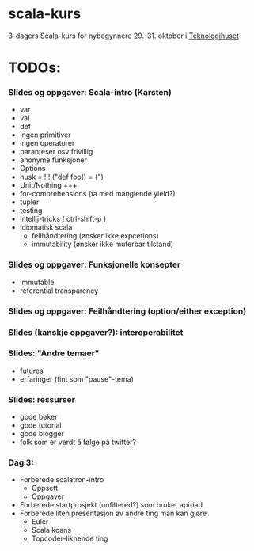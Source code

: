 scala-kurs
==========

3-dagers Scala-kurs for nybegynnere 29.-31. oktober i [Teknologihuset](http://www.teknologihuset.no "Teknologihuset")

# TODOs:

### Slides og oppgaver: Scala-intro (Karsten)
- var
- val
- def
- ingen primitiver
- ingen operatorer
- paranteser osv frivillig
- anonyme funksjoner
- Options
- husk = !!! ("def foo() = {")
- Unit/Nothing +++
- for-comprehensions (ta med manglende yield?)
- tupler
- testing
- intellij-tricks ( ctrl-shift-p )
- idiomatisk scala
   - feilhåndtering (ønsker ikke expcetions)
   - immutability (ønsker ikke muterbar tilstand)

### Slides og oppgaver: Funksjonelle konsepter
- immutable
- referential transparency

### Slides og oppgaver: Feilhåndtering (option/either exception)

### Slides (kanskje oppgaver?): interoperabilitet

### Slides: "Andre temaer"
- futures
- erfaringer (fint som "pause"-tema)

### Slides: ressurser
- gode bøker
- gode tutorial
- gode blogger
- folk som er verdt å følge på twitter?

### Dag 3: 
- Forberede scalatron-intro
   - Oppsett
   - Oppgaver
- Forberede startprosjekt (unfiltered?) som bruker api-iad
- Forberede liten presentasjon av andre ting man kan gjøre
   - Euler
   - Scala koans
   - Topcoder-liknende ting
